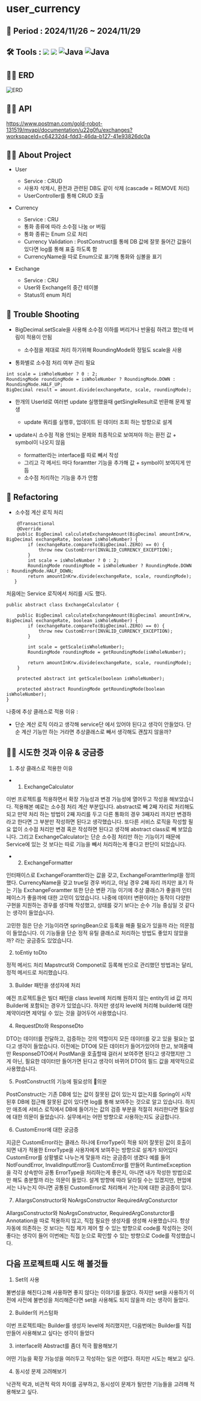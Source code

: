 # user_currency
## 🥅 Period : 2024/11/26 ~ 2024/11/29
## 🛠️ Tools : <img src="https://img.shields.io/badge/mysql-4479A1?style=for-the-badge&logo=mysql&logoColor=white"> <img src="https://img.shields.io/badge/spring-6DB33F?style=for-the-badge&logo=github&logoColor=Green"> <img alt="Java" src ="https://img.shields.io/badge/Java-007396.svg?&style=for-the-badge&logo=Java&logoColor=white"/>  <img alt="Java" src ="https://img.shields.io/badge/intellijidea-000000.svg?&style=for-the-badge&logo=intellijidea&logoColor=white"/>

## 👨‍💻 ERD 
![ERD](https://github.com/user-attachments/assets/7593c7b1-3609-472a-bb77-bf1858a49a07)
## 👨‍💻 API 
<a href> https://www.postman.com/gold-robot-131519/myapi/documentation/u22g0fu/exchanges?workspaceId=c64232d4-fdd3-46da-b127-41e93826dc0a</a-href>
## 👨‍💻 About Project 
- User 
  - Service : CRUD
  - 사용자 삭제시, 환전과 관련된 DB도 같이 삭제 (cascade = REMOVE 처리)
  - UserController를 통해 CRUD 호출 

- Currency
  - Service : CRU 
  - 통화 종류에 따라 소수점 나눔 or 버림
  - 통화 종류는 Enum 으로 처리
  - Currency Validation : PostConstruct를 통헤 DB 값에 잘못 들어간 값들이 있다면 log를 통해 표출 하도록 함
  - CurrencyName을 따로 Enum으로 표기해 통화와 심볼을 표기 

- Exchange 
  - Service : CRU 
  - User와 Exchange의 중간 테이블
  - Status의 enum 처리 
   
## 🥵 Trouble Shooting
- BigDecimal.setScale을 사용해 소수점 이하를 버리거나 반올림 하려고 했는데 버림이 적용이 안됨 
  - 소수점을 제대로 처리 하기위해 RoundingMode와 정밀도 scale을 사용 

- 통화별로 소수점 처리 여부 관리 필요 
```
int scale = isWholeNumber ? 0 : 2;
RoundingMode roundingMode = isWholeNumber ? RoundingMode.DOWN : RoundingMode.HALF_UP;
BigDecimal result = amount.divide(exchangeRate, scale, roundingMode); 
``` 
- 한개의 UserId로 여러번 update 실행했을때 getSingleResult로 반환해 문제 발생
  - update 쿼리를 실행후, 업데이트 된 데이터 조회 하는 방향으로 설계 

- update시 소수점 적용 안되는 문제와 최종적으로 보여져야 하는 환전 값 + symbol이 나오지 않음 
  - formatter라는 interface를 따로 빼서 작성 
  - 그리고 각 메서드 마다 foramtter 기능을 추가해 값 + symbol이 보여지게 만듬 
  - 소수점 처리하는 기능을 추가 안함 
## 🚀 Refactoring
- 소수점 계산 로직 처리 
```
    @Transactional
    @Override
    public BigDecimal calculateExchangeAmount(BigDecimal amountInKrw, BigDecimal exchangeRate, boolean isWholeNumber) {
        if (exchangeRate.compareTo(BigDecimal.ZERO) == 0) {
            throw new CustomError(INVALID_CURRENCY_EXCEPTION);
        }
        int scale = isWholeNumber ? 0 : 2;
        RoundingMode roundingMode = isWholeNumber ? RoundingMode.DOWN : RoundingMode.HALF_DOWN;
        return amountInKrw.divide(exchangeRate, scale, roundingMode);
   }
```
처음에는 Service 로직에서 처리를 시도 했다. 

```
public abstract class ExchangeCalculator {

    public BigDecimal calculateExchangeAmount(BigDecimal amountInKrw, BigDecimal exchangeRate, boolean isWholeNumber) {
        if (exchangeRate.compareTo(BigDecimal.ZERO) == 0) {
            throw new CustomError(INVALID_CURRENCY_EXCEPTION);
        }

        int scale = getScale(isWholeNumber);
        RoundingMode roundingMode = getRoundingMode(isWholeNumber);

        return amountInKrw.divide(exchangeRate, scale, roundingMode);
    }

    protected abstract int getScale(boolean isWholeNumber);

    protected abstract RoundingMode getRoundingMode(boolean isWholeNumber);
}
```
나중에 추상 클래스로 적용 
이유 : 
- 단순 계산 로직 이라고 생각해 service단 에서 있어야 된다고 생각이 안들었다. 단순 계산 기능만 하는 거라면 추상클래스로 빼서 생각해도 괜찮지 않을까? 
   
## 👨‍💻 시도한 것과 이유 & 궁금증 
1.  추상 클래스로 적용한 이유 

  - 1) ExchangeCalculator

이번 프로젝트를 적용하면서 확장 가능성과 변경 가능성에 열어두고 작성을 해보았습니다. 
적용해본 예로는 소수점 처리 계산 부분입니다. 
abstract로 빼 2째 자리로 처리해도 되고 만약 처리 하는 방법이 2째 자리를 두고 다른 통화의 경우 3째자리 까지만 변경하라고 한다면 그 부분만 작성하면 된다고 생각했습니다. 
또다른 서비스 로직을 작성할 필요 없이 소수점 처리만 변경 혹은 작성하면 된다고 생각해 abstract class로 빼 보았습니다. 
그리고 ExchangeCalculator는 단순 소수점 처리만 하는 기능이기 때문에 Service에 있는 것 보다는 따로 기능을 빼서 처리하는게 좋다고 판단이 되었습니다. 

  - 2) ExchangeFormatter

인터패이스로 ExchangeForamtter라는 값을 갖고, ExchangeForamtterImpl을 정의했다. 
CurrencyName을 갖고 true일 경우 버리고, 아닐 경우 2째 자리 까지만 표기 하는 기능 
ExchangeForamtter 또한 단순 변환 기능 이기에 추상 클래스가 좋을까 인터페이스가 좋을까에 대한 고민이 있었습니다.
나중에 데이터 변환이라는 동작이 다양한 구현을 지원하는 경우를 생각해 작성했고, 상태를 갖기 보다는 순수 기능 중심일 것 같다는 생각이 들었습니다. 

고민한 점은 단순 기능이라면 springBean으로 등록을 해줄 필요가 있을까 라는 의문점이 들었습니다. 
이 기능들을 단순 정적 유틸 클래스로 처리하는 방법도 좋았지 않았을까? 라는 궁금증도 있었습니다. 

2. toEntiy toDto 

정적 메서드 처리 
Mapstrcut와 Componet로 등록해 빈으로 관리했던 방법과는 달리, 정적 메서드로 처리했습니다. 

3. Builder 패턴을 생성자에 처리
 
예전 프로젝트들은 빌더 패턴을 class level에 처리해 원하지 않는 entity의 id 값 까지 Builder에 포함되는 경우가 있었습니다. 
하지만 생성자 level에 처리해 builder에 대한 제약이라면 제약일 수 있는 것을 걸어두어 사용했습니다. 

4. RequestDto와 ResponseDto
 
DTO는 데이터를 전달하고, 검증하는 것의 역할이지 모든 데이터를 갖고 있을 필요는 없다고 생각이 들었습니다. 
이전에는 DTO에 모든 데이터가 들어가있어야 한고, 보여줄때만 ResponseDTO에서 PostMan을 호출할때 걸러서 보여주면 된다고 생각했지만 그게 아닌,
필요한 데이터만 들어가면 된다고 생각이 바뀌어 DTO의 필드 값을 제약적으로 사용했습니다.

5. PostConstruct의 기능에 필요성의 의문
 
PostConstruct는 기존 DB에 있는 값이 잘못된 값이 있는지 없는지를 Spring이 시작 된후 DB에 접근해 잘못된 값이 있다면 
log를 통해 보여주는 것으로 알고 있습니다. 
하지만 애초에 서비스 로직에서 DB에 들어가는 값의 검증 부분을 적절히 처리한다면 필요성에 대한 의문이 들었습니다. 
실무에서는 어떤 방향으로 사용하는지도 궁금합니다.

6. CustomError에 대한 궁금증 

지금은 CustomError라는 클래스 하나에 ErrorType이 적용 되어 잘못된 값이 호출이 되면 내가 적용한 ErrorType을 사용자에게 보여주는 방향으로 설계가 되어있다 
CustomError를 상황별로 나누는게 맞을까 라는 궁금증이 생겼다 
예를 들어 NotFoundError, InvalidInputError등 CustomError를 만들어 RuntimeException을 각각 상속받아 공통 ErrorType을 처리하는게 좋은지, 
아니면 내가 작성한 방법으로만 해도  충분할까 라는 의문이 들었다. 
설계 방향에 따라 달라질 수는 있겠지만, 현업에서는 나누는지 아니면 공통된 CustomError로 처리해서 가는지에 대한 궁금증이 있다. 

7. AllargsConstructor와 NoArgsConstructor RequiredArgConsturctor

AllargsConstructor와 NoArgsConstructor, RequiredArgConsturctor를 Annotation을 따로 적용하지 않고, 직접 필요한 생성자를 생성해 사용했습니다.
항상 자동에 의존하는 것 보다는 직접 제가 제어 할 수 있는 방향으로 code를 작성하는 것이 좋다는 생각이 들어 이번에는 직접 눈으로 확인할 수 있는 방향으로
Code를 작성했습니다. 

## 다음 프로젝트때 시도 해 볼것들 
1. Set의 사용 

불변성을 해친다고해 사용하면 좋지 않다는 이야기를 들었다. 하지만 set을 사용하기 이전에 사전에 불변성을 처리해준다면 set을 사용해도 되지 않을까 라는 생각이 들었다.

2. Builder의 커스텀화
 
이번 프로젝트때는 Builder를 생성자 level에 처리했지만, 다음번에는 Builder를 직접 만들어 사용해보고 싶다는 생각이 들었다 

3. interface와 Abstract를 좀더 적극 활용해보기 

어떤 기능을 확장 가능성을 여러두고 작성하는 일은 어렵다. 하지만 시도는 해보고 싶다. 

4. 동시성 문제 고려해보기 

낙관적 락과, 비관적 락의 차이를 공부하고, 동시성이 문제가 될만한 기능들을 고려해 적용해보고 싶다.    



